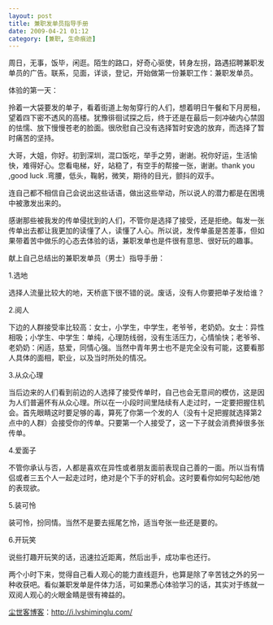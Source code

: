 ```yaml
---
layout: post
title: 兼职发单员指导手册
date: 2009-04-21 01:12
category: [兼职, 生命痕迹]
---
```

周日，无事，饭毕，闲逛。陌生的路口，好奇心驱使，转身左拐，路遇招聘兼职发单员的广告。联系，见面，详谈，登记，开始做第一份兼职工作：兼职发单员。

体验的第一天：

拎着一大袋要发的单子，看着街道上匆匆穿行的人们，想着明日午餐和下月房租，望着四下密不透风的高楼。犹豫徘徊试探之后，终于还是在最后一刻冲破内心禁固的怯懦、放下慢慢苍老的脸面。很欣慰自己没有选择暂时安逸的放弃，而选择了暂时痛苦的坚持。

大哥，大姐，你好。初到深圳，混口饭吃，举手之劳，谢谢。祝你好运，生活愉快，难得好心。您看电梯，好，站稳了，有空手的帮接一张，谢谢。thank you ,good luck .弯腰，低头，鞠躬，微笑，期待的目光，颤抖的双手。

连自己都不相信自己会说出这些话语，做出这些举动，所以说人的潜力都是在困境中被激发出来的。

感谢那些被我发的传单侵扰到的人们，不管你是选择了接受，还是拒绝。每发一张传单出去都让我更加的读懂了人，读懂了人心。所以说，发传单虽是苦差事，但如果带着苦中做乐的心态去体验的话，兼职发单也是件很有意思、很好玩的趣事。

献上自己总结出的兼职发单员（男士）指导手册：

1.选地

选择人流量比较大的地，天桥底下很不错的说。废话，没有人你要把单子发给谁？

2.阅人

下边的人群接受率比较高：女士，小学生，中学生，老爷爷，老奶奶。女士：异性相吸；小学生、中学生：单纯，心理防线弱，没有生活压力，心情愉快；老爷爷、老奶奶：闲适，慈爱，同情心强。当然中青年男士也不是完全没有可能，这要看那人具体的面相，职业，以及当时所处的情况。

3.从众心理

当后边来的人们看到前边的人选择了接受传单时，自己也会无意间的模仿，这是因为人们普遍怀有从众心理。所以在一小段时间里陆续有人走过时，一定要把握住机会。首先眼睛这时要足够的毒，算死了你第一个发的人（没有十足把握就选择第2点中的人群）会接受你的传单。只要第一个人接受了，这一下子就会消费掉很多张传单。

4.爱面子

不管你承认与否，人都是喜欢在异性或者朋友面前表现自己善的一面。所以当有情侣或者三五个人一起走过时，绝对是个下手的好机会。这时要看你如何勾起他/她的表现欲。

5.装可怜

装可怜，扮同情。当然不是要去摇尾乞怜，适当夸张一些还是要的。

6.开玩笑

说些打趣开玩笑的话，迅速拉近距离，然后出手，成功率也还行。

两个小时下来，觉得自己看人观心的能力直线逛升，也算是除了辛苦钱之外的另一种收获吧。看似兼职发单是件体力活，可如果悉心体验学习的话，其实对于练就一双阅人观心的火眼金睛是很有裨益的。

<a href="http://i.lvshiminglu.com/">尘世客博客</a>：<a href="http://i.lvshiminglu.com/">http://i.lvshiminglu.com/</a>

